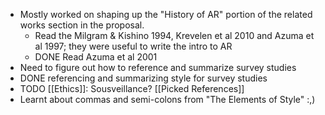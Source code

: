 - Mostly worked on shaping up the "History of AR" portion of the related works section in the proposal.
	- Read the Milgram & Kishino 1994, Krevelen et al 2010 and Azuma et al 1997; they were useful to write the intro to AR
	- DONE Read Azuma et al 2001
- Need to figure out how to reference and summarize survey studies
- DONE referencing and summarizing style for survey studies
- TODO [[Ethics]]: Sousveillance? [[Picked References]]
- Learnt about commas and semi-colons from "The Elements of Style" :,)